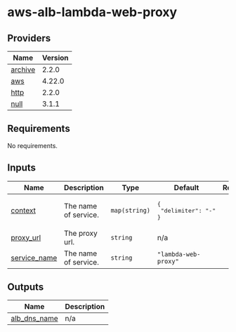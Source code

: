 # aws-alb-lambda-web-proxy

<!-- BEGIN_TF_DOCS -->
## Providers

| Name | Version |
|------|---------|
| <a name="provider_archive"></a> [archive](#provider\_archive) | 2.2.0 |
| <a name="provider_aws"></a> [aws](#provider\_aws) | 4.22.0 |
| <a name="provider_http"></a> [http](#provider\_http) | 2.2.0 |
| <a name="provider_null"></a> [null](#provider\_null) | 3.1.1 |
## Requirements

No requirements.
## Inputs

| Name | Description | Type | Default | Required |
|------|-------------|------|---------|:--------:|
| <a name="input_context"></a> [context](#input\_context) | The name of service. | `map(string)` | <pre>{<br>  "delimiter": "-"<br>}</pre> | no |
| <a name="input_proxy_url"></a> [proxy\_url](#input\_proxy\_url) | The proxy url. | `string` | n/a | yes |
| <a name="input_service_name"></a> [service\_name](#input\_service\_name) | The name of service. | `string` | `"lambda-web-proxy"` | no |
## Outputs

| Name | Description |
|------|-------------|
| <a name="output_alb_dns_name"></a> [alb\_dns\_name](#output\_alb\_dns\_name) | n/a |
<!-- END_TF_DOCS -->